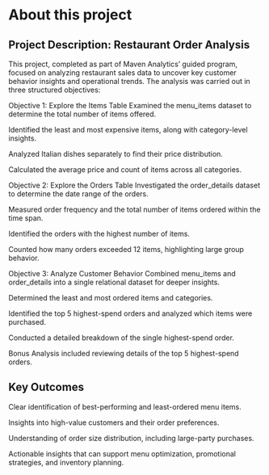 # About this project
## Project Description: Restaurant Order Analysis
This project, completed as part of Maven Analytics’ guided program, focused on analyzing restaurant sales data to uncover key customer behavior insights and operational trends. The analysis was carried out in three structured objectives:

Objective 1: Explore the Items Table
Examined the menu_items dataset to determine the total number of items offered.

Identified the least and most expensive items, along with category-level insights.

Analyzed Italian dishes separately to find their price distribution.

Calculated the average price and count of items across all categories.

Objective 2: Explore the Orders Table
Investigated the order_details dataset to determine the date range of the orders.

Measured order frequency and the total number of items ordered within the time span.

Identified the orders with the highest number of items.

Counted how many orders exceeded 12 items, highlighting large group behavior.

Objective 3: Analyze Customer Behavior
Combined menu_items and order_details into a single relational dataset for deeper insights.

Determined the least and most ordered items and categories.

Identified the top 5 highest-spend orders and analyzed which items were purchased.

Conducted a detailed breakdown of the single highest-spend order.

Bonus Analysis included reviewing details of the top 5 highest-spend orders.

## Key Outcomes
Clear identification of best-performing and least-ordered menu items.

Insights into high-value customers and their order preferences.

Understanding of order size distribution, including large-party purchases.

Actionable insights that can support menu optimization, promotional strategies, and inventory planning.

